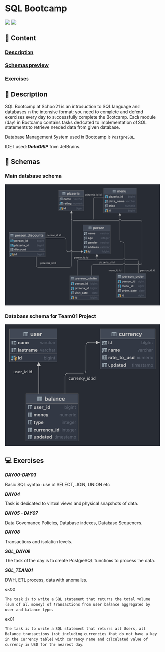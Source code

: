 # SQL Bootcamp

<span>
	<img src="https://img.shields.io/badge/SQL-blue?style=for-the-badge">
</span>
<span>
	<img src="https://img.shields.io/badge/Postgresql-white?style=for-the-badge&logo=postgresql">
</span>

## 📄 Content

### [Description](https://github.com/D-Dashka/SQL-Bootcamp#https://github.com/D-Dashka/SQL-Bootcamp#description-1)

### [Schemas preview](https://github.com/D-Dashka/SQL-Bootcamp#schemas)

### [Exercises](https://github.com/D-Dashka/SQL-Bootcamp#exercises-1)


## 📝 Description
SQL Bootcamp at School21 is an introduction to SQL language and databases in the intensive format: you need to complete and defend exercises every day to successfully complete the Bootcamp.
Each module (day) in Bootcamp contains tasks dedicated to implementation of SQL statements to retrieve needed data from given database.

Database Management System used in Bootcamp is <code>PostgreSQL</code>.

IDE I used: ***DataGRIP*** from JetBrains.

## 📏 Schemas

### Main database schema

<img style="width: 580px" src="info/imgs/DB_schema.png">

### Database schema for Team01 Project

<img style="width: 580px" src="info/imgs/DB_schema_Team01.png">

## 💻 Exercises

***DAY00-DAY03***

Basic SQL syntax: use of SELECT, JOIN, UNION etc.

***DAY04***

Task is dedicated to virtual views and physical snapshots of data.

***DAY05 - DAY07***

 Data Governance Policies, Database indexes, Database Sequences.

***DAY08***

Transactions and isolation levels.

***SQL_DAY09***

The task of the day is to create PostgreSQL functions to process the data.

***SQL_TEAM01***

DWH, ETL process, data with anomalies.

ex00

``
	The task is to write a SQL statement that returns the total volume (sum of all money) of transactions from user balance aggregated by user and balance type.
``

ex01

``
	The task is to write a SQL statement that returns all Users, all Balance transactions (not including currencies that do not have a key in the Currency table) with currency name and calculated value of currency in USD for the nearest day.
``